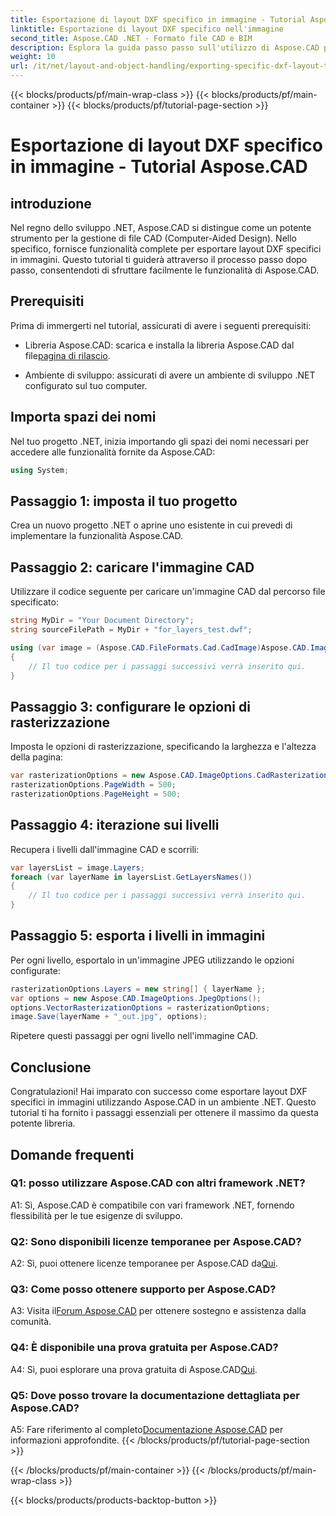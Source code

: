 ```yaml
---
title: Esportazione di layout DXF specifico in immagine - Tutorial Aspose.CAD
linktitle: Esportazione di layout DXF specifico nell'immagine
second_title: Aspose.CAD .NET - Formato file CAD e BIM
description: Esplora la guida passo passo sull'utilizzo di Aspose.CAD per .NET per esportare layout DXF specifici in immagini. Massimizza l'efficienza dello sviluppo .NET con questo potente tutorial.
weight: 10
url: /it/net/layout-and-object-handling/exporting-specific-dxf-layout-to-image/
---
```


{{< blocks/products/pf/main-wrap-class >}}
{{< blocks/products/pf/main-container >}}
{{< blocks/products/pf/tutorial-page-section >}}

# Esportazione di layout DXF specifico in immagine - Tutorial Aspose.CAD

## introduzione

Nel regno dello sviluppo .NET, Aspose.CAD si distingue come un potente strumento per la gestione di file CAD (Computer-Aided Design). Nello specifico, fornisce funzionalità complete per esportare layout DXF specifici in immagini. Questo tutorial ti guiderà attraverso il processo passo dopo passo, consentendoti di sfruttare facilmente le funzionalità di Aspose.CAD.

## Prerequisiti

Prima di immergerti nel tutorial, assicurati di avere i seguenti prerequisiti:

-  Libreria Aspose.CAD: scarica e installa la libreria Aspose.CAD dal file[pagina di rilascio](https://releases.aspose.com/cad/net/).

- Ambiente di sviluppo: assicurati di avere un ambiente di sviluppo .NET configurato sul tuo computer.

## Importa spazi dei nomi

Nel tuo progetto .NET, inizia importando gli spazi dei nomi necessari per accedere alle funzionalità fornite da Aspose.CAD:

```csharp
using System;
```

## Passaggio 1: imposta il tuo progetto

Crea un nuovo progetto .NET o aprine uno esistente in cui prevedi di implementare la funzionalità Aspose.CAD.

## Passaggio 2: caricare l'immagine CAD

Utilizzare il codice seguente per caricare un'immagine CAD dal percorso file specificato:

```csharp
string MyDir = "Your Document Directory";
string sourceFilePath = MyDir + "for_layers_test.dwf";

using (var image = (Aspose.CAD.FileFormats.Cad.CadImage)Aspose.CAD.Image.Load(sourceFilePath))
{
    // Il tuo codice per i passaggi successivi verrà inserito qui.
}
```

## Passaggio 3: configurare le opzioni di rasterizzazione

Imposta le opzioni di rasterizzazione, specificando la larghezza e l'altezza della pagina:

```csharp
var rasterizationOptions = new Aspose.CAD.ImageOptions.CadRasterizationOptions();
rasterizationOptions.PageWidth = 500;
rasterizationOptions.PageHeight = 500;
```

## Passaggio 4: iterazione sui livelli

Recupera i livelli dall'immagine CAD e scorrili:

```csharp
var layersList = image.Layers;
foreach (var layerName in layersList.GetLayersNames())
{
    // Il tuo codice per i passaggi successivi verrà inserito qui.
}
```

## Passaggio 5: esporta i livelli in immagini

Per ogni livello, esportalo in un'immagine JPEG utilizzando le opzioni configurate:

```csharp
rasterizationOptions.Layers = new string[] { layerName };
var options = new Aspose.CAD.ImageOptions.JpegOptions();
options.VectorRasterizationOptions = rasterizationOptions;
image.Save(layerName + "_out.jpg", options);
```

Ripetere questi passaggi per ogni livello nell'immagine CAD.

## Conclusione

Congratulazioni! Hai imparato con successo come esportare layout DXF specifici in immagini utilizzando Aspose.CAD in un ambiente .NET. Questo tutorial ti ha fornito i passaggi essenziali per ottenere il massimo da questa potente libreria.

## Domande frequenti

### Q1: posso utilizzare Aspose.CAD con altri framework .NET?

A1: Sì, Aspose.CAD è compatibile con vari framework .NET, fornendo flessibilità per le tue esigenze di sviluppo.

### Q2: Sono disponibili licenze temporanee per Aspose.CAD?

 A2: Sì, puoi ottenere licenze temporanee per Aspose.CAD da[Qui](https://purchase.aspose.com/temporary-license/).

### Q3: Come posso ottenere supporto per Aspose.CAD?

 A3: Visita il[Forum Aspose.CAD](https://forum.aspose.com/c/cad/19) per ottenere sostegno e assistenza dalla comunità.

### Q4: È disponibile una prova gratuita per Aspose.CAD?

 A4: Sì, puoi esplorare una prova gratuita di Aspose.CAD[Qui](https://releases.aspose.com/).

### Q5: Dove posso trovare la documentazione dettagliata per Aspose.CAD?

 A5: Fare riferimento al completo[Documentazione Aspose.CAD](https://reference.aspose.com/cad/net/) per informazioni approfondite.
{{< /blocks/products/pf/tutorial-page-section >}}

{{< /blocks/products/pf/main-container >}}
{{< /blocks/products/pf/main-wrap-class >}}

{{< blocks/products/products-backtop-button >}}
